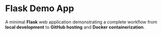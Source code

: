 # Flask Demo App

A minimal **Flask** web application demonstrating a complete workflow from **local development** to **GitHub hosting** and **Docker containerization**.
